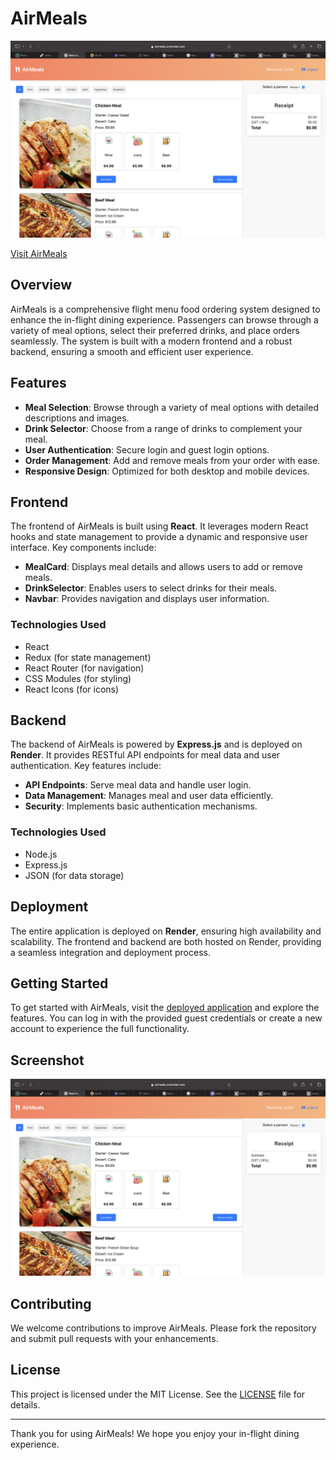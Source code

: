 # AirMeals

![AirMeals Screenshot](./img.png)

[Visit AirMeals](https://airmeals.onrender.com)

## Overview

AirMeals is a comprehensive flight menu food ordering system designed to enhance the in-flight dining experience. Passengers can browse through a variety of meal options, select their preferred drinks, and place orders seamlessly. The system is built with a modern frontend and a robust backend, ensuring a smooth and efficient user experience.

## Features

- **Meal Selection**: Browse through a variety of meal options with detailed descriptions and images.
- **Drink Selector**: Choose from a range of drinks to complement your meal.
- **User Authentication**: Secure login and guest login options.
- **Order Management**: Add and remove meals from your order with ease.
- **Responsive Design**: Optimized for both desktop and mobile devices.

## Frontend

The frontend of AirMeals is built using **React**. It leverages modern React hooks and state management to provide a dynamic and responsive user interface. Key components include:

- **MealCard**: Displays meal details and allows users to add or remove meals.
- **DrinkSelector**: Enables users to select drinks for their meals.
- **Navbar**: Provides navigation and displays user information.

### Technologies Used

- React
- Redux (for state management)
- React Router (for navigation)
- CSS Modules (for styling)
- React Icons (for icons)

## Backend

The backend of AirMeals is powered by **Express.js** and is deployed on **Render**. It provides RESTful API endpoints for meal data and user authentication. Key features include:

- **API Endpoints**: Serve meal data and handle user login.
- **Data Management**: Manages meal and user data efficiently.
- **Security**: Implements basic authentication mechanisms.

### Technologies Used

- Node.js
- Express.js
- JSON (for data storage)

## Deployment

The entire application is deployed on **Render**, ensuring high availability and scalability. The frontend and backend are both hosted on Render, providing a seamless integration and deployment process.

## Getting Started

To get started with AirMeals, visit the [deployed application](https://airmeals.onrender.com) and explore the features. You can log in with the provided guest credentials or create a new account to experience the full functionality.

## Screenshot

![AirMeals Screenshot](./img.png)

## Contributing

We welcome contributions to improve AirMeals. Please fork the repository and submit pull requests with your enhancements.

## License

This project is licensed under the MIT License. See the [LICENSE](LICENSE) file for details.

---

Thank you for using AirMeals! We hope you enjoy your in-flight dining experience.
